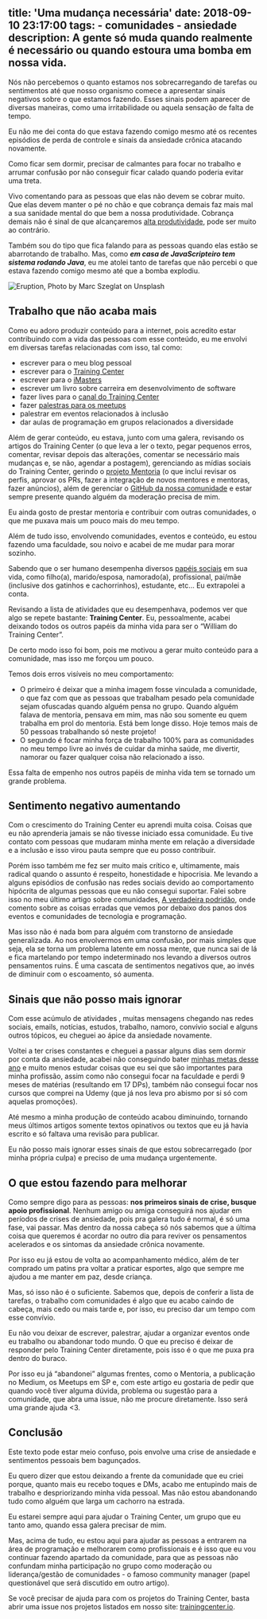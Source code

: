 title: 'Uma mudança necessária'
date: 2018-09-10 23:17:00
tags:
    - comunidades
    - ansiedade
description: A gente só muda quando realmente é necessário ou quando estoura uma bomba em nossa vida.
---

Nós não percebemos o quanto estamos nos sobrecarregando de tarefas ou sentimentos até que nosso organismo comece a apresentar sinais negativos sobre o que estamos fazendo. Esses sinais podem aparecer de diversas maneiras, como uma irritabilidade ou aquela sensação de falta de tempo.

Eu não me dei conta do que estava fazendo comigo mesmo até os recentes episódios de perda de controle e sinais da ansiedade crônica atacando novamente. <!--more-->

Como ficar sem dormir, precisar de calmantes para focar no trabalho e arrumar confusão por não conseguir ficar calado quando poderia evitar uma treta. 

Vivo comentando para as pessoas que elas não devem se cobrar muito. Que elas devem manter o pé no chão e que cobrança demais faz mais mal a sua sanidade mental do que bem a nossa produtividade. Cobrança demais não é sinal de que alcançaremos [alta produtividade](/tags/produtividade/), pode ser muito ao contrário.

Também sou do tipo que fica falando para as pessoas quando elas estão se abarrotando de trabalho. Mas, como ***em casa de JavaScripteiro tem sistema rodando Java***, eu me atolei tanto de tarefas que não percebi o que estava fazendo comigo mesmo até que a bomba explodiu.

![Eruption, Photo by Marc Szeglat on Unsplash](../../public/images/marc-szeglat-524009-unsplash.jpg)

## Trabalho que não acaba mais

Como eu adoro produzir conteúdo para a internet, pois acredito estar contribuindo com a vida das pessoas com esse conteúdo, eu me envolvi em diversas tarefas relacionadas com isso, tal como:

- escrever para o meu blog pessoal
- escrever para o [Training Center](https://medium.com/trainingcenter)
- escrever para o [iMasters](https://imasters.com.br/perfil/williamoliveirasouza)
- escrever um livro sobre carreira em desenvolvimento de software
- fazer lives para o [canal do Training Center](https://www.youtube.com/c/TrainingCenterChannel)
- fazer [palestras para os meetups](https://speakerdeck.com/woliveiras)
- palestrar em eventos relacionados à inclusão
- dar aulas de programação em grupos relacionados a diversidade

Além de gerar conteúdo, eu estava, junto com uma galera, revisando os artigos do Training Center (o que leva a ler o texto, pegar pequenos erros, comentar, revisar depois das alterações, comentar se necessário mais mudanças e, se não, agendar a postagem), gerenciando as mídias sociais do Training Center, gerindo o [projeto Mentoria](https://github.com/training-center/mentoria) (o que inclui revisar os perfis, aprovar os PRs, fazer a integração de novos mentores e mentoras, fazer anúncios), além de gerenciar o [GitHub da nossa comunidade](https://github.com/training-center/) e estar sempre presente quando alguém da moderação precisa de mim.

Eu ainda gosto de prestar mentoria e contribuir com outras comunidades, o que me puxava mais um pouco mais do meu tempo.

Além de tudo isso, envolvendo comunidades, eventos e conteúdo, eu estou fazendo uma faculdade, sou noivo e acabei de me mudar para morar sozinho.

Sabendo que o ser humano desempenha diversos [papéis sociais](https://brasilescola.uol.com.br/sociologia/papeis-sociais.htm) em sua vida, como filho(a), marido/esposa, namorado(a), profissional, pai/mãe (inclusive dos gatinhos e cachorrinhos), estudante, etc... Eu extrapolei a conta. 

Revisando a lista de atividades que eu desempenhava, podemos ver que algo se repete bastante: **Training Center**. Eu, pessoalmente, acabei deixando todos os outros papéis da minha vida para ser o “William do Training Center”.

De certo modo isso foi bom, pois me motivou a gerar muito conteúdo para a comunidade, mas isso me forçou um pouco.

Temos dois erros visíveis no meu comportamento:

- O primeiro é deixar que a minha imagem fosse vinculada a comunidade, o que faz com que as pessoas que trabalham pesado pela comunidade sejam ofuscadas quando alguém pensa no grupo. Quando alguém falava de mentoria, pensava em mim, mas não sou somente eu quem trabalha em prol do mentoria. Está bem longe disso. Hoje temos mais de 50 pessoas trabalhando só neste projeto!
- O segundo é focar minha força de trabalho 100% para as comunidades no meu tempo livre ao invés de cuidar da minha saúde, me divertir, namorar ou fazer qualquer coisa não relacionado a isso.

Essa falta de empenho nos outros papéis de minha vida tem se tornado um grande problema.

## Sentimento negativo aumentando

Com o crescimento do Training Center eu aprendi muita coisa. Coisas que eu não aprenderia jamais se não tivesse iniciado essa comunidade. Eu tive contato com pessoas que mudaram minha mente em relação a diversidade e a inclusão e isso virou pauta sempre que eu posso contribuir.

Porém isso também me fez ser muito mais crítico e, ultimamente, mais radical quando o assunto é respeito, honestidade e hipocrisia. Me levando a alguns episódios de confusão nas redes sociais devido ao comportamento hipócrita de algumas pessoas que eu não consegui suportar. Falei sobre isso no meu último artigo sobre comunidades, [A verdadeira podridão](/posts/A-verdadeira-podridao/), onde comento sobre as coisas erradas que vemos por debaixo dos panos dos eventos e comunidades de tecnologia e programação.

Mas isso não é nada bom para alguém com transtorno de ansiedade generalizada. Ao nos envolvermos em uma confusão, por mais simples que seja, ela se torna um problema latente em nossa mente, que nunca sai de lá e fica martelando por tempo indeterminado nos levando a diversos outros pensamentos ruins. É uma cascata de sentimentos negativos que, ao invés de diminuir com o escoamento, só aumenta.

## Sinais que não posso mais ignorar

Com esse acúmulo de atividades , muitas mensagens chegando nas redes sociais, emails, notícias, estudos, trabalho, namoro, convívio social e alguns outros tópicos, eu cheguei ao ápice da ansiedade novamente.

Voltei a ter crises constantes e cheguei a passar alguns dias sem dormir por conta da ansiedade, acabei não conseguindo bater [minhas metas desse ano](/posts/Metas-para-2017-javascript-nodejs-es6-haskell/) e muito menos estudar coisas que eu sei que são importantes para minha profissão, assim como não consegui focar na faculdade e perdi 9 meses de matérias (resultando em 17 DPs), também não consegui focar nos cursos que comprei na Udemy (que já nos leva pro abismo por si só com aquelas promoções).

Até mesmo a minha produção de conteúdo acabou diminuindo, tornando meus últimos artigos somente textos opinativos ou textos que eu já havia escrito e só faltava uma revisão para publicar.

Eu não posso mais ignorar esses sinais de que estou sobrecarregado (por minha própria culpa) e preciso de uma mudança urgentemente.

## O que estou fazendo para melhorar

Como sempre digo para as pessoas: **nos primeiros sinais de crise, busque apoio profissional**. Nenhum amigo ou amiga conseguirá nos ajudar em períodos de crises de ansiedade, pois pra galera tudo é normal, é só uma fase, vai passar. Mas dentro da nossa cabeça só nós sabemos que a última coisa que queremos é acordar no outro dia para reviver os pensamentos acelerados e os sintomas da ansiedade crônica novamente.

Por isso eu já estou de volta ao acompanhamento médico, além de ter comprado um patins pra voltar a praticar esportes, algo que sempre me ajudou a me manter em paz, desde criança.

Mas, só isso não é o suficiente. Sabemos que, depois de conferir a lista de tarefas, o trabalho com comunidades é algo que eu acabo caindo de cabeça, mais cedo ou mais tarde e, por isso, eu preciso dar um tempo com esse convívio.

Eu não vou deixar de escrever, palestrar, ajudar a organizar eventos onde eu trabalho ou abandonar todo mundo. O que eu preciso é deixar de responder pelo Training Center diretamente, pois isso é o que me puxa pra dentro do buraco.

Por isso eu já “abandonei” algumas frentes, como o Mentoria, a publicação no Medium, os Meetups em SP e, com este artigo eu gostaria de pedir que quando você tiver alguma dúvida, problema ou sugestão para a comunidade, que abra uma issue, não me procure diretamente. Isso será uma grande ajuda <3.

## Conclusão

Este texto pode estar meio confuso, pois envolve uma crise de ansiedade e sentimentos pessoais bem bagunçados.

Eu quero dizer que estou deixando a frente da comunidade que eu criei porque, quanto mais eu recebo toques e DMs, acabo me entupindo mais de trabalho e despriorizando minha vida pessoal. Mas não estou abandonando tudo como alguém que larga um cachorro na estrada.

Eu estarei sempre aqui para ajudar o Training Center, um grupo que eu tanto amo, quando essa galera precisar de mim.

Mas, acima de tudo, eu estou aqui para ajudar as pessoas a entrarem na área de programação e melhorarem como profissionais e é isso que eu vou continuar fazendo apartado da comunidade, para que as pessoas não confundam minha participação no grupo como moderação ou liderança/gestão de comunidades - o famoso community manager (papel questionável que será discutido em outro artigo).

Se você precisar de ajuda para com os projetos do Training Center, basta abrir uma issue nos projetos listados em nosso site: [trainingcenter.io](https://trainingcenter.io).

